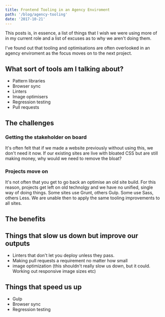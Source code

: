 ```yaml
---
title: Frontend Tooling in an Agency Enviroment
path: '/blog/agency-tooling'
date: '2017-10-21'
---
```


This posts is, in essence, a list of things that I wish we were using more of in my current role and a list of excuses as to why we aren't doing them.

I've found out that tooling and optimisations are often overlooked in an agency enviroment as the focus moves on to the next project.

## What sort of tools am I talking about?

- Pattern libraries
- Browser sync
- Linters
- Image optimisers
- Regression testing
- Pull requests

## The challenges

### Getting the stakeholder on board

It's often felt that if we made a website previously without using this, we don't need it now. If our existing sites are live with bloated CSS but are still making money, why would we need to remove the bloat?

### Projects move on

It's not often that you get to go back an optimise an old site build. For this reason, projects get left on old technolgy and we have no unified, single way of doing things.
Some sites use Grunt, others Gulp. Some use Sass, others Less.
We are unable then to apply the same tooling improvements to all sites.

## The benefits

## Things that slow us down but improve our outputs

- Linters that don't let you deploy unless they pass.
- Making pull requests a requirement no matter how small
- ‎image optimization (this shouldn't really slow us down, but it could. Working out responsive image sizes etc)

## Things that speed us up

- Gulp
- Browser sync
- Regression testing

